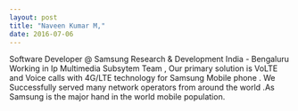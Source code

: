 ```yaml
---
layout: post
title: "Naveen Kumar M,"
date: 2016-07-06
---
```


Software Developer @ Samsung Research & Development India - Bengaluru
Working in Ip Multimedia Subsytem Team , Our primary solution is VoLTE and Voice calls 
with 4G/LTE technology for Samsung Mobile phone .
We Successfully served many network operators from around the world .As Samsung is the major hand in the  world mobile population.  
